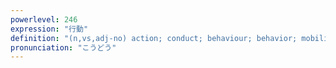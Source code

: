 ```yaml
---
powerlevel: 246
expression: "行動"
definition: "(n,vs,adj-no) action; conduct; behaviour; behavior; mobilization; mobilisation; (P)"
pronunciation: "こうどう"
---
```

